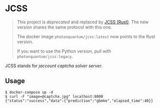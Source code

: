 # JCSS

> This project is *deprecated* and replaced by [JCSS (Rust)](https://github.com/PhotonQuantum/jcss-rs). The new version shares the same protocol with this one.
> 
> The docker image `photonquantum/jcss:latest` now points to the Rust version.
>
> If you want to use the Python version, pull with `photonquantum/jcss:legacy`.

JCSS stands for *jaccount captcha solver server*.

## Usage

``` shell script
$ docker-compose up -d
$ curl -F "image=@captcha.jpg" localhost:8000
{"status":"success","data":{"prediction":"gbmke","elapsed_time":40}}
```
